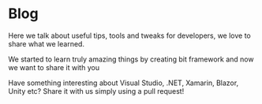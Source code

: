# Blog

Here we talk about useful tips, tools and tweaks for developers, we love to share what we learned.

We started to learn truly amazing things by creating bit framework and now we want to share it with you

Have something interesting about Visual Studio, .NET, Xamarin, Blazor, Unity etc? Share it with us simply using a pull request!


